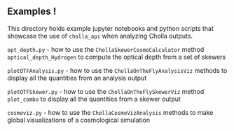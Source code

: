 ## Examples !

This directory holds example jupyter notebooks and python scripts that showcase the use of `cholla_api` when analyzing Cholla outputs.


`opt_depth.py` - how to use the `ChollaSkewerCosmoCalculator` method `optical_depth_Hydrogen` to compute the optical depth from a set of skewers

`plotOTFAnalysis.py` - how to use the `ChollaOnTheFlyAnalysisViz` methods to display all the quantities from an analysis output

`plotOTFSkewer.py` - how to use the `ChollaOnTheFlySkewerViz` method `plot_combo` to display all the quantities from a skewer output


`cosmoviz.py` - how to use the `ChollaCosmoVizAnalysis` methods to make global visualizations of a cosmological simulation




